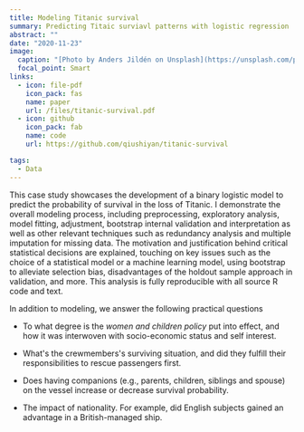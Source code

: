 ```yaml
---
title: Modeling Titanic survival
summary: Predicting Titaic surviavl patterns with logistic regression
abstract: ""
date: "2020-11-23"
image:
  caption: "[Photo by Anders Jildén on Unsplash](https://unsplash.com/photos/PXdBkNF8rlk)"
  focal_point: Smart
links:
  - icon: file-pdf
    icon_pack: fas
    name: paper
    url: /files/titanic-survival.pdf
  - icon: github
    icon_pack: fab
    name: code
    url: https://github.com/qiushiyan/titanic-survival

tags:
  - Data
---
```


This case study showcases the development of a binary logistic model to predict the probability of survival in the loss of Titanic. I demonstrate the overall modeling process, including preprocessing, exploratory analysis, model fitting, adjustment, bootstrap internal validation and interpretation as well as other relevant techniques such as redundancy analysis and multiple imputation for missing data. The motivation and justification behind critical statistical decisions are explained, touching on key issues such as the choice of a statistical model or a machine learning model, using bootstrap to alleviate selection bias, disadvantages of the holdout sample approach in validation, and more. This analysis is fully reproducible with all source R code and text.

In addition to modeling, we answer the following practical questions

- To what degree is the _women and children policy_ put into effect, and how it was interwoven with socio-economic status and self interest.

- What's the crewmembers's surviving situation, and did they fulfill their responsibilities to rescue passengers first.

- Does having companions (e.g., parents, children, siblings and spouse) on the vessel increase or decrease survival probability.

- The impact of nationality. For example, did English subjects gained an advantage in a British-managed ship.
